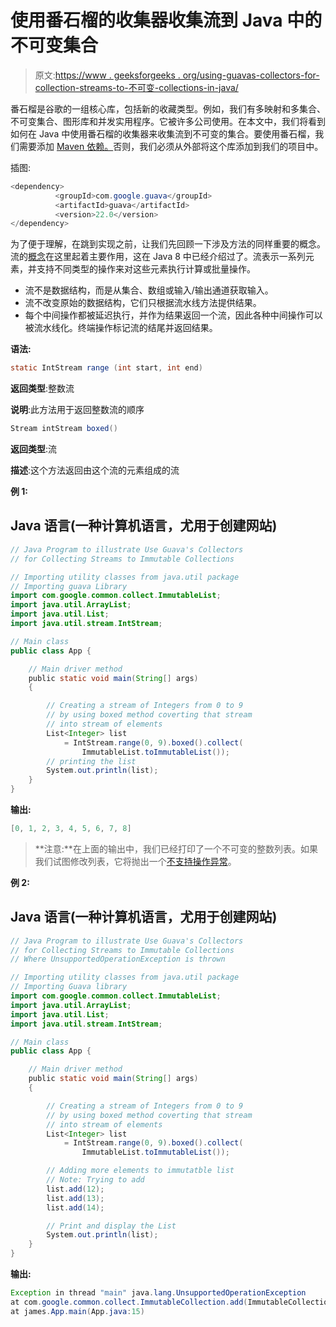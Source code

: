 # 使用番石榴的收集器收集流到 Java 中的不可变集合

> 原文:[https://www . geeksforgeeks . org/using-guavas-collectors-for-collection-streams-to-不可变-collections-in-java/](https://www.geeksforgeeks.org/using-guavas-collectors-for-collecting-streams-to-immutable-collections-in-java/)

番石榴是谷歌的一组核心库，包括新的收藏类型。例如，我们有多映射和多集合、不可变集合、图形库和并发实用程序。它被许多公司使用。在本文中，我们将看到如何在 Java 中使用番石榴的收集器来收集流到不可变的集合。要使用番石榴，我们需要添加 [Maven 依赖。](https://maven.apache.org/guides/introduction/introduction-to-dependency-mechanism.html)否则，我们必须从外部将这个库添加到我们的项目中。

插图:

```java
<dependency>
          <groupId>com.google.guava</groupId>
          <artifactId>guava</artifactId>
          <version>22.0</version>
</dependency>
```

为了便于理解，在跳到实现之前，让我们先回顾一下涉及方法的同样重要的概念。流的[概念](https://www.geeksforgeeks.org/stream-in-java/)在这里起着主要作用，这在 Java 8 中已经介绍过了。流表示一系列元素，并支持不同类型的操作来对这些元素执行计算或批量操作。

*   流不是数据结构，而是从集合、数组或输入/输出通道获取输入。
*   流不改变原始的数据结构，它们只根据流水线方法提供结果。
*   每个中间操作都被延迟执行，并作为结果返回一个流，因此各种中间操作可以被流水线化。终端操作标记流的结尾并返回结果。

**语法:**

```java
static IntStream range (int start, int end)
```

**返回类型**:整数流

**说明**:此方法用于返回整数流的顺序

```java
Stream intStream boxed()
```

**返回类型**:流

**描述**:这个方法返回由这个流的元素组成的流

**例 1:**

## Java 语言(一种计算机语言，尤用于创建网站)

```java
// Java Program to illustrate Use Guava's Collectors
// for Collecting Streams to Immutable Collections

// Importing utility classes from java.util package
// Importing guava Library
import com.google.common.collect.ImmutableList;
import java.util.ArrayList;
import java.util.List;
import java.util.stream.IntStream;

// Main class
public class App {

    // Main driver method
    public static void main(String[] args)
    {

        // Creating a stream of Integers from 0 to 9
        // by using boxed method coverting that stream
        // into stream of elements
        List<Integer> list
            = IntStream.range(0, 9).boxed().collect(
                ImmutableList.toImmutableList());
        // printing the list
        System.out.println(list);
    }
}
```

**输出:**

```java
[0, 1, 2, 3, 4, 5, 6, 7, 8]
```

> **注意:**在上面的输出中，我们已经打印了一个不可变的整数列表。如果我们试图修改列表，它将抛出一个[不支持操作异常](https://www.geeksforgeeks.org/how-to-solve-java-list-unsupportedoperationexception/)。

**例 2:**

## Java 语言(一种计算机语言，尤用于创建网站)

```java
// Java Program to illustrate Use Guava's Collectors
// for Collecting Streams to Immutable Collections
// Where UnsupportedOperationException is thrown

// Importing utility classes from java.util package
// Importing Guava library
import com.google.common.collect.ImmutableList;
import java.util.ArrayList;
import java.util.List;
import java.util.stream.IntStream;

// Main class
public class App {

    // Main driver method
    public static void main(String[] args)
    {

        // Creating a stream of Integers from 0 to 9
        // by using boxed method coverting that stream
        // into stream of elements
        List<Integer> list
            = IntStream.range(0, 9).boxed().collect(
                ImmutableList.toImmutableList());

        // Adding more elements to immutatble list
        // Note: Trying to add
        list.add(12);
        list.add(13);
        list.add(14);

        // Print and display the List
        System.out.println(list);
    }
}
```

**输出:**

```java
Exception in thread "main" java.lang.UnsupportedOperationException
at com.google.common.collect.ImmutableCollection.add(ImmutableCollection.java:220)
at james.App.main(App.java:15)
```